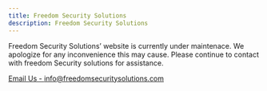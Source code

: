```yaml
---
title: Freedom Security Solutions
description: Freedom Security Solutions
---
```


Freedom Security Solutions’ website is currently under maintenace. We apologize for any inconvenience this may cause. Please continue to contact with freedom Security solutions for assistance.

[Email Us - info@freedomsecuritysolutions.com](mailto:info@freedomsecuritysolutions.com)

<!-- [Phone - 123-123-1234](tel:123-123-1234) -->
